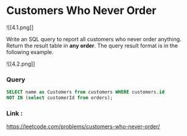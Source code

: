 # Customers Who Never Order

![[4.1.png]]


Write an SQL query to report all customers who never order anything.
Return the result table in **any order**.
The query result format is in the following example.

![[4.2.png]]


### Query

```sql
SELECT name as Customers from customers WHERE customers.id 
NOT IN (select customerId from orders);
```


### Link :
https://leetcode.com/problems/customers-who-never-order/